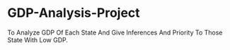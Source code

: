 # GDP-Analysis-Project
To Analyze GDP Of Each State And Give Inferences And Priority To Those State With Low GDP.
